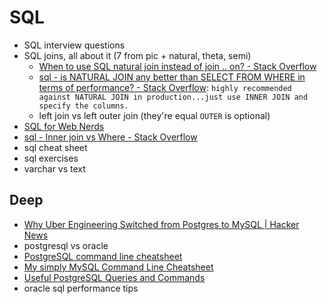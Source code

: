 # SQL
- SQL interview questions
- SQL joins, all about it (7 from pic + natural, theta, semi)
    - [When to use SQL natural join instead of join .. on? - Stack Overflow](https://stackoverflow.com/questions/10510952/when-to-use-sql-natural-join-instead-of-join-on)
    - [sql - is NATURAL JOIN any better than SELECT FROM WHERE in terms of performance? - Stack Overflow](https://stackoverflow.com/questions/3063107/is-natural-join-any-better-than-select-from-where-in-terms-of-performance): `highly recommended against NATURAL JOIN in production...just use INNER JOIN and specify the columns.`
    - left join vs left outer join (they're equal `OUTER` is optional)
- [SQL for Web Nerds](http://philip.greenspun.com/sql/)
- [sql - Inner join vs Where - Stack Overflow](https://stackoverflow.com/questions/121631/inner-join-vs-where)
- sql cheat sheet
- sql exercises
- varchar vs text


## Deep
- [Why Uber Engineering Switched from Postgres to MySQL | Hacker News](https://news.ycombinator.com/item?id=12166585)
- postgresql vs oracle
- [PostgreSQL command line cheatsheet](https://gist.github.com/Kartones/dd3ff5ec5ea238d4c546)
- [My simply MySQL Command Line Cheatsheet](https://gist.github.com/hofmannsven/9164408)
- [Useful PostgreSQL Queries and Commands](https://gist.github.com/rgreenjr/3637525)
- oracle sql performance tips
